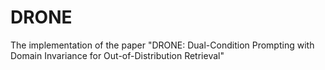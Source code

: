 # DRONE
The implementation of the paper "DRONE: Dual-Condition Prompting with Domain Invariance for Out-of-Distribution Retrieval"
